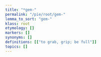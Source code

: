 ```yaml
---
title: "*gem-"
permalink: "/pie/root/gem-"
lemma_to_sort: "gem-"
klass: root
etymology: []
markers: []
synonyms: []
definitions: [["to grab, grip; be full"]]
topics: []
---
```

